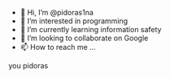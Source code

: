 - 👋 Hi, I’m @pidoras1na
- 👀 I’m interested in programming
- 🌱 I’m currently learning information safety
- 💞️ I’m looking to collaborate on Google
- 📫 How to reach me ...

you pidoras
<!---
pidoras1na/pidoras1na is a ✨ special ✨ repository because its `README.md` (this file) appears on your GitHub profile.
You can click the Preview link to take a look at your changes.
--->
